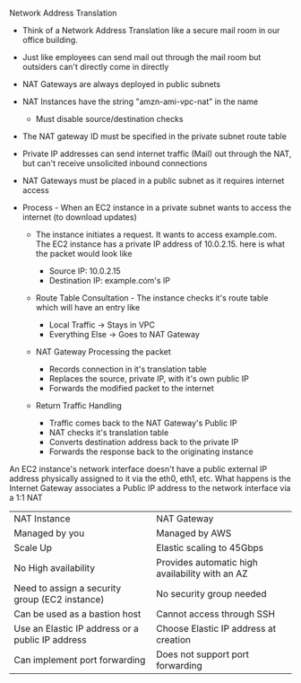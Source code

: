 Network Address Translation

- Think of a Network Address Translation like a secure mail room in our office building.
- Just like employees can send mail out through the mail room but outsiders can't directly come in directly
- NAT Gateways are always deployed in public subnets
- NAT Instances have the string "amzn-ami-vpc-nat" in the name
    
    - Must disable source/destination checks
- The NAT gateway ID must be specified in the private subnet route table
- Private IP addresses can send internet traffic (Mail) out through the NAT, but can't receive unsolicited inbound connections
- NAT Gateways must be placed in a public subnet as it requires internet access
- Process - When an EC2 instance in a private subnet wants to access the internet (to download updates)
    
    - The instance initiates a request. It wants to access example.com. The EC2 instance has a private IP address of 10.0.2.15. here is what the packet would look like
        
        - Source IP: 10.0.2.15
        - Destination IP: example.com's IP
    - Route Table Consultation - The instance checks it's route table which will have an entry like
        
        - Local Traffic -> Stays in VPC
        - Everything Else -> Goes to NAT Gateway
    - NAT Gateway Processing the packet
        
        - Records connection in it's translation table
        - Replaces the source, private IP, with it's own public IP
        - Forwards the modified packet to the internet
    - Return Traffic Handling
        
        - Traffic comes back to the NAT Gateway's Public IP
        - NAT checks it's translation table
        - Converts destination address back to the private IP
        - Forwards the response back to the originating instance
 
An EC2 instance's network interface doesn't have a public external IP address physically assigned to it via the eth0, eth1, etc. What happens is the Internet Gateway associates a Public IP address to the network interface via a 1:1 NAT
   

|   |   |
|---|---|
|NAT Instance|NAT Gateway|
|Managed by you|Managed by AWS|
|Scale Up|Elastic scaling to 45Gbps|
|No High availability|Provides automatic high availability with an AZ|
|Need to assign a security group (EC2 instance)|No security group needed|
|Can be used as a bastion host|Cannot access through SSH|
|Use an Elastic IP address or a public IP address|Choose Elastic IP address at creation|
|Can implement port forwarding|Does not support port forwarding|